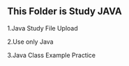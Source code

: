This Folder is Study JAVA
-----------------------------
1.Java Study File Upload

2.Use only Java

3.Java Class Example Practice

